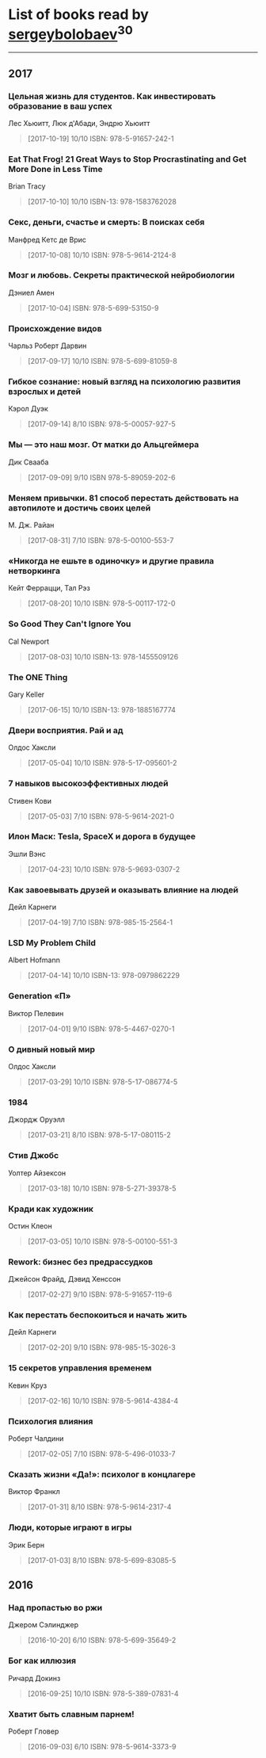 # List of books read by [sergeybolobaev](www.facebook.com/sergeybolobaev)<sup>30</sup>
---

## 2017

### Цельная жизнь для студентов. Как инвестировать образование в ваш успех
Лес Хьюитт, Люк д'Абади, Эндрю Хьюитт
> [2017-10-19] 10/10
> ISBN: 978-5-91657-242-1


### Eat That Frog! 21 Great Ways to Stop Procrastinating and Get More Done in Less Time
Brian Tracy
> [2017-10-10] 10/10
> ISBN-13: 978-1583762028


### Секс, деньги, счастье и смерть: В поисках себя
Манфред Кетс де Врис
> [2017-10-08] 10/10
> ISBN: 978-5-9614-2124-8


### Мозг и любовь. Секреты практической нейробиологии
Дэниел Амен
> [2017-10-04] ISBN: 978-5-699-53150-9


### Происхождение видов
Чарльз Роберт Дарвин
> [2017-09-17] 10/10
> ISBN: 978-5-699-81059-8


### Гибкое сознание: новый взгляд на психологию развития взрослых и детей
Кэрол Дуэк
> [2017-09-14] 8/10
> ISBN: 978-5-00057-927-5


### Мы — это наш мозг. От матки до Альцгеймера
Дик Свааба
> [2017-09-09] 9/10
> ISBN 978-5-89059-202-6


### Меняем привычки. 81 способ перестать действовать на автопилоте и достичь своих целей
М. Дж. Райан
> [2017-08-31] 7/10
> ISBN: 978-5-00100-553-7


### «Никогда не ешьте в одиночку» и другие правила нетворкинга
Кейт Феррацци, Тал Рэз
> [2017-08-20] 10/10
> ISBN: 978-5-00117-172-0


### So Good They Can't Ignore You
Cal Newport
> [2017-08-03] 10/10
> ISBN-13: 978-1455509126


### The ONE Thing
Gary Keller
> [2017-06-15] 10/10
> ISBN-13: 978-1885167774


### Двери восприятия. Рай и ад
Олдос Хаксли
> [2017-05-04] 10/10
> ISBN: 978-5-17-095601-2


### 7 навыков высокоэффективных людей
Стивен Кови
> [2017-05-03] 7/10
> ISBN: 978-5-9614-2021-0


### Илон Маск: Tesla, SpaceX и дорога в будущее
Эшли Вэнс
> [2017-04-23] 10/10
> ISBN: 978-5-9693-0307-2


### Как завоевывать друзей и оказывать влияние на людей
Дейл Карнеги
> [2017-04-19] 7/10
> ISBN: 978-985-15-2564-1


### LSD My Problem Child
Albert Hofmann
> [2017-04-14] 10/10
> ISBN-13: 978-0979862229


### Generation «П»
Виктор Пелевин
> [2017-04-01] 9/10
> ISBN: 978-5-4467-0270-1


### О дивный новый мир
Олдос Хаксли
> [2017-03-29] 10/10
> ISBN: 978-5-17-086774-5


### 1984
Джордж Оруэлл
> [2017-03-21] 8/10
> ISBN: 978-5-17-080115-2


### Стив Джобс
Уолтер Айзексон
> [2017-03-18] 10/10
> ISBN: 978-5-271-39378-5


### Кради как художник
Остин Клеон
> [2017-03-05] 10/10
> ISBN: 978-5-00100-551-3


### Rework: бизнес без предрассудков
Джейсон Фрайд, Дэвид Хенссон
> [2017-02-27] 9/10
> ISBN: 978-5-91657-119-6


### Как перестать беспокоиться и начать жить
Дейл Карнеги
> [2017-02-20] 9/10
> ISBN: 978-985-15-3026-3


### 15 секретов управления временем
Кевин Круз
> [2017-02-16] 10/10
> ISBN: 978-5-9614-4384-4


### Психология влияния
Роберт Чалдини
> [2017-02-05] 7/10
> ISBN: 978-5-496-01033-7


### Сказать жизни «Да!»: психолог в концлагере
Виктор Франкл
> [2017-01-31] 8/10
> ISBN: 978-5-9614-2317-4


### Люди, которые играют в игры
Эрик Берн
> [2017-01-03] 8/10
> ISBN: 978-5-699-83085-5



## 2016

### Над пропастью во ржи
Джером Сэлинджер
> [2016-10-20] 6/10
> ISBN: 978-5-699-35649-2


### Бог как иллюзия
Ричард Докинз
> [2016-09-25] 10/10
> ISBN: 978-5-389-07831-4


### Хватит быть славным парнем!
Роберт Гловер
> [2016-09-03] 6/10
> ISBN: 978-5-9614-3373-9



